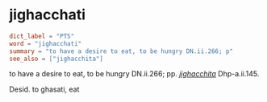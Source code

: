 # jighacchati

``` toml
dict_label = "PTS"
word = "jighacchati"
summary = "to have a desire to eat, to be hungry DN.ii.266; p"
see_also = ["jighacchita"]
```

to have a desire to eat, to be hungry DN.ii.266; pp. *[jighacchita](jighacchita.md)* Dhp\-a.ii.145.

Desid. to ghasati, eat


